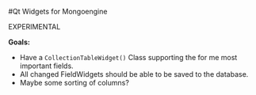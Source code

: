 #Qt Widgets for Mongoengine

EXPERIMENTAL

**Goals:**

- Have a `CollectionTableWidget()` Class supporting the for me most important fields.
- All changed FieldWidgets should be able to be saved to the database.
- Maybe some sorting of columns?
